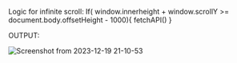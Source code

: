 Logic for infinite scroll:
If( window.innerheight + window.scrollY  >=  document.body.offsetHeight - 1000){
fetchAPI()
}

OUTPUT:

![Screenshot from 2023-12-19 21-10-53](https://github.com/kirubadeveloper/Unsplash-Infinite-Scroll/assets/80045274/54418e79-bb82-466e-988b-cf05d8a0a444)


